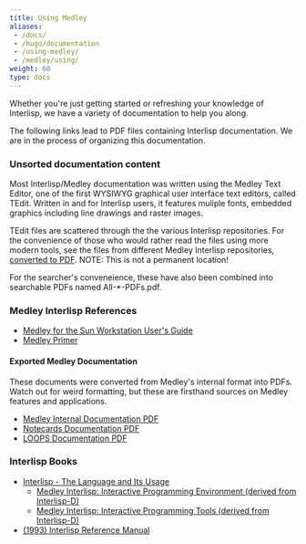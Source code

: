 ```yaml
---
title: Using Medley
aliases:
 - /docs/
 - /hugo/documentation
 - /using-medley/
 - /medley/using/
weight: 60
type: docs
---
```


Whether you're just getting started or refreshing your knowledge of Interlisp, we have a variety of documentation to help you along.

The following links lead to PDF files containing Interlisp documentation.
We are in the process of organizing this documentation.

### Unsorted documentation content

Most Interlisp/Medley documentation was written using the Medley Text Editor, one of the first WYSIWYG graphical user interface text editors, called TEdit. Written in and for Interlisp users, it features muliple fonts, embedded graphics including line drawings and raster images.

TEdit files are scattered through the the various Interlisp repositories. For the convenience of those who would rather read the files using more modern tools, see the files from different Medley Interlisp repositories, [converted to PDF](https://drive.google.com/drive/folders/10ZBQty5gEwdBnZHtEbXfe5f1dHGziGZG?usp=sharing). NOTE: This is not a permanent location!

For the searcher's conveneience, these have also been combined into searchable PDFs named All-*-PDFs.pdf.

### Medley Interlisp References

- <a href="SunUserGuide.pdf">Medley for the Sun Workstation User's Guide</a>
- <a href="Medley-Primer.pdf">Medley Primer</a>
<!-- - <a href="1992-02-An_Introduction_to_Medley_Release_2.0.pdf">Introduction to Medley, Release 2.0</a> -->

#### Exported Medley Documentation
These documents were converted from Medley's internal format into PDFs. Watch out for weird formatting, but these are firsthand sources on Medley features and applications.

- <a href="All-Medley-PDFs.pdf">Medley Internal Documentation PDF</a>
- <a href="All-Notecards-PDFs.pdf">Notecards Documentation PDF</a>
- <a href="All-LOOPS-PDFs.pdf">LOOPS Documentation PDF</a>


### Interlisp Books

- <a href="1986-interlisp-language-book-1.pdf">Interlisp - The Language and Its Usage</a>
  - <a href="20211225-interlisp-book-2.pdf">Medley Interlisp: Interactive Programming Environment (derived from Interlisp-D)</a>
  - <a href="2021-interlisp-book-3.pdf">Medley Interlisp: Interactive Programming Tools (derived from Interlisp-D)</a>
- <a href="IRM.pdf">(1993) Interlisp Reference Manual</a>
